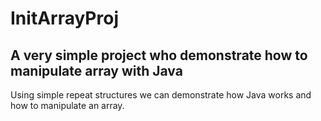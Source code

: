 # InitArrayProj
## A very simple project who demonstrate how to manipulate array with Java

Using simple repeat structures we can demonstrate how Java works and how to manipulate an array.
